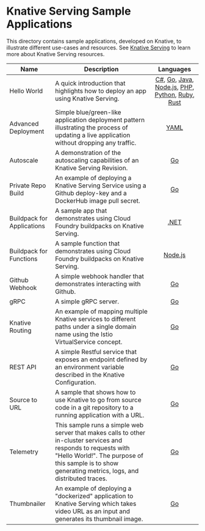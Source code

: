 # Knative Serving Sample Applications

This directory contains sample applications, developed on Knative, to illustrate
different use-cases and resources. See [Knative Serving](https://github.com/knative/docs/tree/master/serving)
to learn more about Knative Serving resources.

| Name | Description | Languages |
| ---- | ----------- |:---------:|
| Hello World | A quick introduction that highlights how to deploy an app using Knative Serving. | [C#](helloworld-csharp/README.md), [Go](helloworld-go/README.md), [Java](helloworld-java/README.md), [Node.js](helloworld-nodejs/README.md), [PHP](helloworld-php/README.md), [Python](helloworld-python/README.md), [Ruby](helloworld-ruby/README.md), [Rust](helloworld-rust/README.md) |
| Advanced Deployment | Simple blue/green-like application deployment pattern illustrating the process of updating a live application without dropping any traffic. | [YAML](blue-green-deployment.md) |
| Autoscale | A demonstration of the autoscaling capabilities of an Knative Serving Revision. | [Go](autoscale-go/README.md) |
| Private Repo Build | An example of deploying a Knative Serving Service using a Github deploy-key and a DockerHub image pull secret. | [Go](build-private-repo-go/README.md) |
| Buildpack for Applications | A sample app that demonstrates using Cloud Foundry buildpacks on Knative Serving. | [.NET](buildpack-app-dotnet/README.md) |
| Buildpack for Functions | A sample function that demonstrates using Cloud Foundry buildpacks on Knative Serving. | [Node.js](buildpack-function-nodej/README.md) |
| Github Webhook | A simple webhook handler that demonstrates interacting with Github. | [Go](gitwebhook-go/README.md) |
| gRPC | A simple gRPC server. | [Go](grpc-ping-go/README.md) |
| Knative Routing | An example of mapping multiple Knative services to different paths under a single domain name using the Istio VirtualService concept. | [Go](knative-routing-go/README.md) |
| REST API | A simple Restful service that exposes an endpoint defined by an environment variable described in the Knative Configuration. | [Go](rest-api-go/README.md) |
| Source to URL | A sample that shows how to use Knative to go from source code in a git repository to a running application with a URL. | [Go](source-to-url/README.md) |
| Telemetry | This sample runs a simple web server that makes calls to other in-cluster services and responds to requests with "Hello World!". The purpose of this sample is to show generating metrics, logs, and distributed traces. | [Go](telemtry-go/README.md) |
| Thumbnailer | An example of deploying a "dockerized" application to Knative Serving which takes video URL as an input and generates its thumbnail image. | [Go](thumbnailer-go/README.md) |
